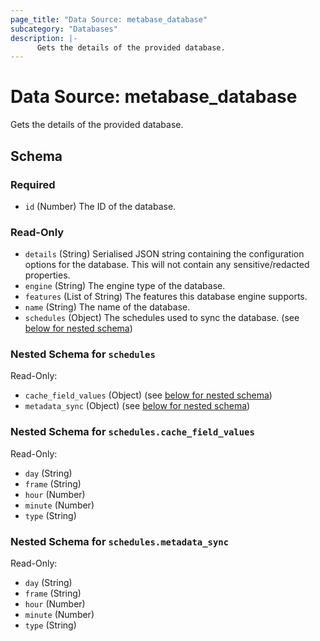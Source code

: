 ```yaml
---
page_title: "Data Source: metabase_database"
subcategory: "Databases"
description: |-
      Gets the details of the provided database.
---
```


# Data Source: metabase_database

Gets the details of the provided database.



<!-- schema generated by tfplugindocs -->
## Schema

### Required

- `id` (Number) The ID of the database.

### Read-Only

- `details` (String) Serialised JSON string containing the configuration options for the database. This will not contain any sensitive/redacted properties.
- `engine` (String) The engine type of the database.
- `features` (List of String) The features this database engine supports.
- `name` (String) The name of the database.
- `schedules` (Object) The schedules used to sync the database. (see [below for nested schema](#nestedatt--schedules))

<a id="nestedatt--schedules"></a>
### Nested Schema for `schedules`

Read-Only:

- `cache_field_values` (Object) (see [below for nested schema](#nestedobjatt--schedules--cache_field_values))
- `metadata_sync` (Object) (see [below for nested schema](#nestedobjatt--schedules--metadata_sync))

<a id="nestedobjatt--schedules--cache_field_values"></a>
### Nested Schema for `schedules.cache_field_values`

Read-Only:

- `day` (String)
- `frame` (String)
- `hour` (Number)
- `minute` (Number)
- `type` (String)


<a id="nestedobjatt--schedules--metadata_sync"></a>
### Nested Schema for `schedules.metadata_sync`

Read-Only:

- `day` (String)
- `frame` (String)
- `hour` (Number)
- `minute` (Number)
- `type` (String)
